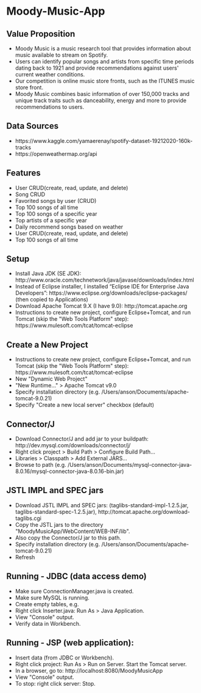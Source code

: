 # Moody-Music-App

<h2>Value Proposition</h2>

<ul>
  <li>Moody Music is a music research tool that provides information about music available to stream on Spotify.</li>
  <li>Users can identify popular songs and artists from specific time periods dating back to 1921 and provide recommendations against users' current weather conditions.</li>
  <li>Our competition is online music store fronts, such as the ITUNES music store front.</li>
  <li>Moody Music combines basic information of over 150,000 tracks and unique track traits such as danceability, energy and more to provide recommendations to users.</li>
</ul>  

<h2>Data Sources</h2>

<ul>
  <li>https://www.kaggle.com/yamaerenay/spotify-dataset-19212020-160k-tracks
</li>
  <li>https://openweathermap.org/api</li>
</ul>  

<h2>Features</h2>


<ul>
  <li>User CRUD(create, read, update, and delete)</li>
  <li>Song CRUD</li>
  <li>Favorited songs by user (CRUD)</li>
  <li>Top 100 songs of all time</li>
  <li>Top 100 songs of a specific year</li>
  <li>Top artists of a specific year</li>
  <li>Daily recommend songs based on weather</li>
  <li>User CRUD(create, read, update, and delete)</li>
  <li>Top 100 songs of all time</li>
</ul>  

<h2>Setup</h2>

<ul>
  <li>Install Java JDK (SE JDK): http://www.oracle.com/technetwork/java/javase/downloads/index.html
</li>
  <li>Instead of Eclipse installer, I installed “Eclipse IDE for Enterprise Java Developers”: https://www.eclipse.org/downloads/eclipse-packages/
(then copied to Applications)
</li>
  <li>Download Apache Tomcat 9.X (I have 9.0): http://tomcat.apache.org</li>
  <li>Instructions to create new project, configure Eclipse+Tomcat, and run Tomcat (skip the "Web Tools Platform" step): https://www.mulesoft.com/tcat/tomcat-eclipse</li>
</ul>  


<h2>Create a New Project</h2>

<ul>
  <li>Instructions to create new project, configure Eclipse+Tomcat, and run Tomcat (skip the "Web Tools Platform" step): https://www.mulesoft.com/tcat/tomcat-eclipse</li>
  <li>New "Dynamic Web Project"</li>
  <li>"New Runtime…" > Apache Tomcat v9.0</li>
  <li>Specify installation directory (e.g. /Users/anson/Documents/apache-tomcat-9.0.21)</li>
  <li>Specify "Create a new local server" checkbox (default)</li>
</ul>

<h2>Connector/J</h2>

<ul>
  <li>Download Connector/J and add jar to your buildpath: http://dev.mysql.com/downloads/connector/j/</li>
  <li>Right click project > Build Path > Configure Build Path…</li>
  <li>Libraries > Classpath > Add External JARS…</li>
  <li>Browse to path (e.g. /Users/anson/Documents/mysql-connector-java-8.0.16/mysql-connector-java-8.0.16-bin.jar)</li>
</ul>

<h2>JSTL IMPL and SPEC jars</h2>

<ul>
  <li>Download JSTL IMPL and SPEC jars: (taglibs-standard-impl-1.2.5.jar, taglibs-standard-spec-1.2.5.jar), http://tomcat.apache.org/download-taglibs.cgi</li>
  <li>Copy the JSTL jars to the directory "MoodyMusicApp/WebContent/WEB-INF/lib".</li>
  <li>Also copy the Connector/J jar to this path.</li>
  <li>Specify installation directory (e.g. /Users/anson/Documents/apache-tomcat-9.0.21)</li>
  <li>Refresh</li>
</ul>

<h2>Running - JDBC (data access demo)</h2>

<ul>
  <li>Make sure ConnectionManager.java is created.</li>
  <li>Make sure MySQL is running.</li>
  <li>Create empty tables, e.g.</li>
  <li>Right click Inserter.java: Run As > Java Application.</li>
  <li>View "Console" output.</li>
  <li>Verify data in Workbench.</li>
</ul>

<h2>Running - JSP (web application):</h2>

<ul>
  <li>Insert data (from JDBC or Workbench).</li>
  <li>Right click project: Run As > Run on Server. Start the Tomcat server.</li>
  <li>In a browser, go to: http://localhost:8080/MoodyMusicApp</li>
  <li>View "Console" output.</li>
  <li>To stop: right click server: Stop.</li>
</ul>
